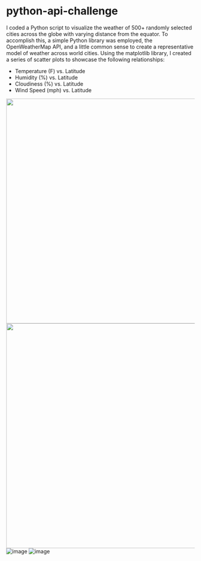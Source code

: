 # python-api-challenge

I coded a Python script to visualize the weather of 500+ randomly selected cities across the globe with varying distance from the equator. To accomplish this, a simple Python library was employed, the OpenWeatherMap API, and a little common sense to create a representative model of weather across world cities. Using the matplotlib library, I created a series of scatter plots to showcase the following relationships:

 - Temperature (F) vs. Latitude
 - Humidity (%) vs. Latitude
 - Cloudiness (%) vs. Latitude
 - Wind Speed (mph) vs. Latitude
<img align="left" width="600" height="600" src="https://user-images.githubusercontent.com/54033512/71743551-77b3d600-2e2a-11ea-9586-837c6c44f77d.png">
<img align="right" width="600 height="600" src="https://user-images.githubusercontent.com/54033512/71743488-4d621880-2e2a-11ea-8ae8-bb8dab797bf0.png"

![image](https://user-images.githubusercontent.com/54033512/71743645-ab8efb80-2e2a-11ea-9037-1775bff0a137.png)
![image](https://user-images.githubusercontent.com/54033512/71743650-b0ec4600-2e2a-11ea-8a8c-4175de7f86c6.png)

